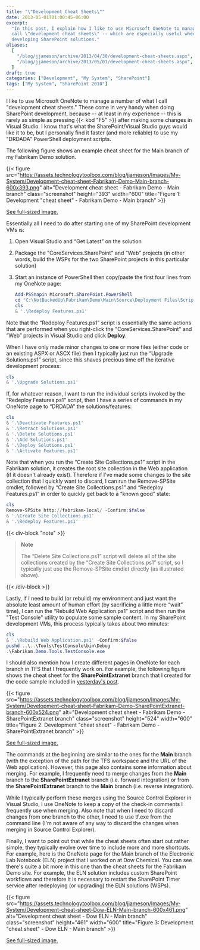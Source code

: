 ```yaml
---
title: "\"Development Cheat Sheets\""
date: 2013-05-01T01:00:45-06:00
excerpt:
  "In this post, I explain how I like to use Microsoft OneNote to manage what I
  call \"development cheat sheets\" -- which are especially useful when
  developing SharePoint solutions."
aliases:
  [
    "/blog/jjameson/archive/2013/04/30/development-cheat-sheets.aspx",
    "/blog/jjameson/archive/2013/05/01/development-cheat-sheets.aspx",
  ]
draft: true
categories: ["Development", "My System", "SharePoint"]
tags: ["My System", "SharePoint 2010"]
---
```


I like to use Microsoft OneNote to manage a number of what I call "development
cheat sheets." These come in very handy when doing SharePoint development,
because -- at least in my experience -- this is rarely as simple as pressing {{<
kbd "F5" >}} after making some changes in Visual Studio. I know that's what the
SharePoint/Visual Studio guys would like it to be, but I personally find it
faster (and more reliable) to use my "DRDADA" PowerShell deployment scripts.

The following figure shows an example cheat sheet for the Main branch of my
Fabrikam Demo solution.

{{< figure
src="https://assets.technologytoolbox.com/blog/jjameson/Images/My-System/Development-cheat-sheet-Fabrikam-Demo-Main-branch-600x393.png"
alt="Development cheat sheet - Fabrikam Demo - Main branch" class="screenshot"
height="393" width="600"
title="Figure 1: Development \"cheat sheet\" - Fabrikam Demo - Main branch" >}}

[See full-sized image.](https://assets.technologytoolbox.com/blog/jjameson/Images/My-System/Development-cheat-sheet-Fabrikam-Demo-Main-branch-1098x719.png)

Essentially all I need to do after starting one of my SharePoint development VMs
is:

1. Open Visual Studio and “Get Latest” on the solution
1. Package the "CoreServices.SharePoint" and “Web” projects (in other words,
   build the WSPs for the two SharePoint projects in this particular solution)
1. Start an instance of PowerShell then copy/paste the first four lines from my OneNote page:

   ```PowerShell
   Add-PSSnapin Microsoft.SharePoint.PowerShell
   cd "C:\NotBackedUp\Fabrikam\Demo\Main\Source\Deployment Files\Scripts"
   cls
   & '.\Redeploy Features.ps1'
   ```

Note that the “Redeploy Features.ps1” script is essentially the same actions
that are performed when you right-click the "CoreServices.SharePoint" and “Web”
projects in Visual Studio and click **Deploy**.

When I have only made minor changes to one or more files (either code or an
existing ASPX or ASCX file) then I typically just run the “Upgrade
Solutions.ps1” script, since this shaves precious time off the iterative
development process:

```PowerShell
cls
& '.\Upgrade Solutions.ps1'
```

If, for whatever reason, I want to run the individual scripts invoked by the
“Redeploy Features.ps1” script, then I have a series of commands in my OneNote
page to “DRDADA” the solutions/features:

```PowerShell
cls
& '.\Deactivate Features.ps1'
& '.\Retract Solutions.ps1'
& '.\Delete Solutions.ps1'
& '.\Add Solutions.ps1'
& '.\Deploy Solutions.ps1'
& '.\Activate Features.ps1'
```

Note that when you run the “Create Site Collections.ps1” script in the Fabrikam
solution, it creates the root site collection in the Web application (if it
doesn't already exist). Therefore if I've made some changes to the site
collection that I quickly want to discard, I can run the Remove-SPSite cmdlet,
followed by “Create Site Collections.ps1” and “Redeploy Features.ps1” in order
to quickly get back to a “known good” state:

```PowerShell
cls
Remove-SPSite http://fabrikam-local/ -Confirm:$false
& '.\Create Site Collections.ps1'
& '.\Redeploy Features.ps1'
```

{{< div-block "note" >}}

> **Note**
>
> The “Delete Site Collections.ps1” script will delete all of the site
> collections created by the “Create Site Collections.ps1” script, so I
> typically just use the Remove-SPSite cmdlet directly (as illustrated above).

{{< /div-block >}}

Lastly, if I need to build (or rebuild) my environment and just want the
absolute least amount of human effort (by sacrificing a little more “wait”
time), I can run the “Rebuild Web Application.ps1” script and then run the "Test
Console" utility to populate some sample content. In my SharePoint development
VMs, this process typically takes about two minutes:

```PowerShell
cls
& '.\Rebuild Web Application.ps1' -Confirm:$false
pushd ..\..\Tools\TestConsole\bin\Debug
.\Fabrikam.Demo.Tools.TestConsole.exe
```

I should also mention how I create different pages in OneNote for each branch in
TFS that I frequently work on. For example, the following figure shows the cheat
sheet for the **SharePointExtranet** branch that I created for the code sample
included in
[yesterday's post](/blog/jjameson/2013/04/30/installation-guide-for-sharepoint-server-2010-and-office-web-apps).

{{< figure
src="https://assets.technologytoolbox.com/blog/jjameson/Images/My-System/Development-cheat-sheet-Fabrikam-Demo-SharePointExtranet-branch-600x524.png"
alt="Development cheat sheet - Fabrikam Demo - SharePointExtranet branch"
class="screenshot" height="524" width="600"
title="Figure 2: Development \"cheat sheet\" - Fabrikam Demo - SharePointExtranet branch" >}}

[See full-sized image.](https://assets.technologytoolbox.com/blog/jjameson/Images/My-System/Development-cheat-sheet-Fabrikam-Demo-SharePointExtranet-branch-1190x1040.png)

The commands at the beginning are similar to the ones for the **Main** branch
(with the exception of the path for the TFS workspace and the URL of the Web
application). However, this page also contains some information about merging.
For example, I frequently need to merge changes from the **Main** branch to the
**SharePointExtranet** branch (i.e. forward integration) or from the
**SharePointExtranet** branch to the **Main** branch (i.e. reverse integration).

While I typically perform these merges using the Source Control Explorer in
Visual Studio, I use OneNote to keep a copy of the check-in comments I
frequently use when merging. Also note that when I need to discard changes from
one branch to the other, I need to use tf.exe from the command line (I'm not
aware of any way to discard the changes when merging in Source Control
Explorer).

Finally, I want to point out that while the cheat sheets often start out rather
simple, they typically evolve over time to include more and more shortcuts. For
example, here is the OneNote page for the Main branch of the Electronic Lab
Notebook (ELN) project that I worked on at Dow Chemical. You can see there's
quite a bit more in this one than the cheat sheets for the Fabrikam Demo site.
For example, the ELN solution includes custom SharePoint workflows and therefore
it is necessary to restart the SharePoint Timer service after redeploying (or
upgrading) the ELN solutions (WSPs).

{{< figure
src="https://assets.technologytoolbox.com/blog/jjameson/Images/My-System/Development-cheat-sheet-Dow-ELN-Main-branch-600x461.png"
alt="Development cheat sheet - Dow ELN - Main branch" class="screenshot"
height="461" width="600"
title="Figure 3: Development \"cheat sheet\" - Dow ELN - Main branch" >}}

[See full-sized image.](https://assets.technologytoolbox.com/blog/jjameson/Images/My-System/Development-cheat-sheet-Dow-ELN-Main-branch-1328x1021.png)
